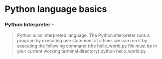 # Python language basics 
### Python Interpreter - 
> Python is an interpreted language. The Python interpreter runs a program by executing one statement at a time. 
we can run it by executing the following command (the hello_world.py file must be in your current working terminal directory)
python hello_world.py
